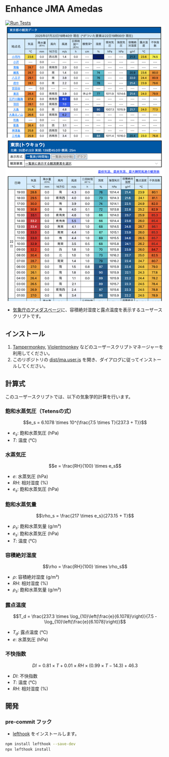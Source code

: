 # Enhance JMA Amedas

[![Run Tests](https://github.com/kasutera/enhance_jma_amedas/actions/workflows/run_tests.yml/badge.svg?branch=main)](https://github.com/kasutera/enhance_jma_amedas/actions/workflows/run_tests.yml)
![Using screenshot](./docs/media/screenshot_01.png)
![Using screenshot 2](./docs/media/screenshot_02.png)

- [気象庁のアメダスページ](https://www.jma.go.jp/bosai/amedas/)に、容積絶対湿度と露点温度を表示するユーザースクリプトです。

## インストール

1. [Tampermonkey](https://www.tampermonkey.net/), [Violentmonkey](https://violentmonkey.github.io/) などのユーザースクリプトマネージャーを利用してください。
2. このリポジトリの [dist/jma.user.js](https://github.com/kasutera/enhance_jma_amedas/releases/latest/download/jma.user.js) を開き、ダイアログに従ってインストールしてください。

## 計算式

このユーザースクリプトでは、以下の気象学的計算を行います。

### 飽和水蒸気圧（Tetensの式）

$$e_s = 6.1078 \times 10^{\frac{7.5 \times T}{237.3 + T}}$$

- $e_s$: 飽和水蒸気圧 (hPa)
- $T$: 温度 (℃)

### 水蒸気圧

$$e = \frac{RH}{100} \times e_s$$

- $e$: 水蒸気圧 (hPa)
- $RH$: 相対湿度 (%)
- $e_s$: 飽和水蒸気圧 (hPa)

### 飽和水蒸気量

$$\rho_s = \frac{217 \times e_s}{273.15 + T}$$

- $\rho_s$: 飽和水蒸気量 (g/m³)
- $e_s$: 飽和水蒸気圧 (hPa)
- $T$: 温度 (℃)

### 容積絶対湿度

$$\rho = \frac{RH}{100} \times \rho_s$$

- $\rho$: 容積絶対湿度 (g/m³)
- $RH$: 相対湿度 (%)
- $\rho_s$: 飽和水蒸気量 (g/m³)

### 露点温度

$$T_d = \frac{237.3 \times \log_{10}\left(\frac{e}{6.1078}\right)}{7.5 - \log_{10}\left(\frac{e}{6.1078}\right)}$$

- $T_d$: 露点温度 (℃)
- $e$: 水蒸気圧 (hPa)

### 不快指数

$$DI = 0.81 \times T + 0.01 \times RH \times (0.99 \times T - 14.3) + 46.3$$

- $DI$: 不快指数
- $T$: 温度 (℃)
- $RH$: 相対湿度 (%)

## 開発

### pre-commit フック

- [lefthook](https://github.com/evilmartians/lefthook) をインストールします。

```bash
npm install lefthook --save-dev
npx lefthook install
```
